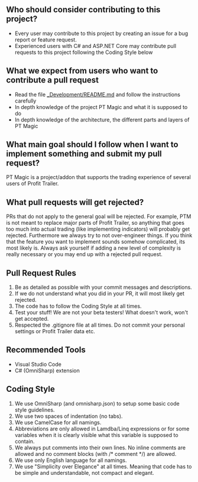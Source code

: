 ## Who should consider contributing to this project?
- Every user may contribute to this project by creating an issue for a bug report or feature request.
- Experienced users with C# and ASP.NET Core may contribute pull requests to this project following the Coding Style below

## What we expect from users who want to contribute a pull request
- Read the file [_Development/README.md](https://github.com/Legedric/ptmagic/blob/master/_Development/README.md) and follow the instructions carefully
- In depth knowledge of the project PT Magic and what it is supposed to do
- In depth knowledge of the architecture, the different parts and layers of PT Magic

## What main goal should I follow when I want to implement something and submit my pull request?
PT Magic is a project/addon that supports the trading experience of several users of Profit Trailer.

## What pull requests will get rejected?
PRs that do not apply to the general goal will be rejected. For example, PTM is not meant to replace major parts of Profit Trailer, so anything that goes too much into actual trading (like implementing indicators) will probably get rejected.
Furthermore we always try to not over-engineer things. If you think that the feature you want to implement sounds somehow complicated, its most likely is. Always ask yourself if adding a new level of complexity is really necessary or you may end up with a rejected pull request.

## Pull Request Rules
1. Be as detailed as possible with your commit messages and descriptions.
2. If we do not understand what you did in your PR, it will most likely get rejected.
3. The code has to follow the Coding Style at all times.
4. Test your stuff! We are not your beta testers! What doesn't work, won't get accepted.
5. Respected the .gitignore file at all times. Do not commit your personal settings or Profit Trailer data etc.

## Recommended Tools
- Visual Studio Code
- C# (OmniSharp) extension

## Coding Style
1. We use OmniSharp (and omnisharp.json) to setup some basic code style guidelines.
2. We use two spaces of indentation (no tabs).
3. We use CamelCase for all namings.
4. Abbreviations are only allowed in Lamdba/Linq expressions or for some variables when it is clearly visible what this variable is supposed to contain.
5. We always put comments into their own lines. No inline comments are allowed and no comment blocks (with /* comment */) are allowed.
6. We use only English language for all namings.
7. We use "Simplicity over Elegance" at all times. Meaning that code has to be simple and understandable, not compact and elegant.
